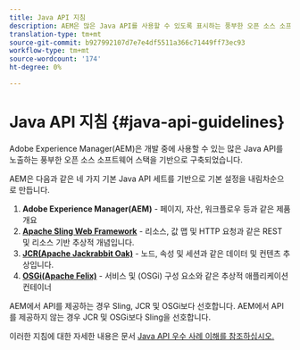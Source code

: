 ```yaml
---
title: Java API 지침
description: AEM은 많은 Java API를 사용할 수 있도록 표시하는 풍부한 오픈 소스 소프트웨어 스택을 기반으로 구축되었습니다.
translation-type: tm+mt
source-git-commit: b927992107d7e7e4df5511a366c71449ff73ec93
workflow-type: tm+mt
source-wordcount: '174'
ht-degree: 0%

---
```



# Java API 지침 {#java-api-guidelines}

Adobe Experience Manager(AEM)은 개발 중에 사용할 수 있는 많은 Java API를 노출하는 풍부한 오픈 소스 소프트웨어 스택을 기반으로 구축되었습니다.

AEM은 다음과 같은 네 가지 기본 Java API 세트를 기반으로 기본 설정을 내림차순으로 만듭니다.

1. **Adobe Experience Manager(AEM)** - 페이지, 자산, 워크플로우 등과 같은 제품 개요
1. **[Apache Sling Web Framework](https://sling.apache.org/apidocs/sling11/)** - 리소스, 값 맵 및 HTTP 요청과 같은 REST 및 리소스 기반 추상적 개념입니다.
1. **[JCR(Apache Jackrabbit Oak)](http://jackrabbit.apache.org/oak/docs/oak_api/overview.html)**  - 노드, 속성 및 세션과 같은 데이터 및 컨텐츠 추상입니다.
1. **[OSGi(Apache Felix)](https://felix.apache.org)** - 서비스 및 (OSGi) 구성 요소와 같은 추상적 애플리케이션 컨테이너

AEM에서 API를 제공하는 경우 Sling, JCR 및 OSGi보다 선호합니다. AEM에서 API를 제공하지 않는 경우 JCR 및 OSGi보다 Sling을 선호합니다.

이러한 지침에 대한 자세한 내용은 문서 [Java API 우수 사례 이해를 참조하십시오.](https://experienceleague.adobe.com/docs/experience-manager-learn/foundation/development/understand-java-api-best-practices.html)

